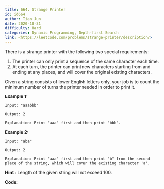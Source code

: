 ```yaml
---
title: 664. Strange Printer
id: id664
author: Tian Jun
date: 2020-10-31
difficulty: Hard
categories: Dynamic Programming, Depth-first Search
link: <https://leetcode.com/problems/strange-printer/description/>
---
```


There is a strange printer with the following two special requirements:

  1. The printer can only print a sequence of the same character each time.
  2. At each turn, the printer can print new characters starting from and ending at any places, and will cover the original existing characters.

Given a string consists of lower English letters only, your job is to count
the minimum number of turns the printer needed in order to print it.

**Example 1:**  
            
	Input: "aaabbb"    
	Output: 2    
	Explanation: Print "aaa" first and then print "bbb".    

**Example 2:**  
            
	Input: "aba"    
	Output: 2    
	Explanation: Print "aaa" first and then print "b" from the second place of the string, which will cover the existing character 'a'.    

**Hint** : Length of the given string will not exceed 100.


**Code:**
